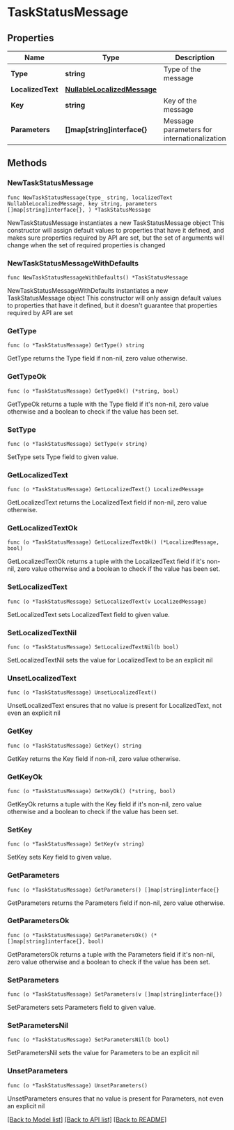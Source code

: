 # TaskStatusMessage

## Properties

Name | Type | Description | Notes
------------ | ------------- | ------------- | -------------
**Type** | **string** | Type of the message | 
**LocalizedText** | [**NullableLocalizedMessage**](LocalizedMessage.md) |  | 
**Key** | **string** | Key of the message | 
**Parameters** | **[]map[string]interface{}** | Message parameters for internationalization | 

## Methods

### NewTaskStatusMessage

`func NewTaskStatusMessage(type_ string, localizedText NullableLocalizedMessage, key string, parameters []map[string]interface{}, ) *TaskStatusMessage`

NewTaskStatusMessage instantiates a new TaskStatusMessage object
This constructor will assign default values to properties that have it defined,
and makes sure properties required by API are set, but the set of arguments
will change when the set of required properties is changed

### NewTaskStatusMessageWithDefaults

`func NewTaskStatusMessageWithDefaults() *TaskStatusMessage`

NewTaskStatusMessageWithDefaults instantiates a new TaskStatusMessage object
This constructor will only assign default values to properties that have it defined,
but it doesn't guarantee that properties required by API are set

### GetType

`func (o *TaskStatusMessage) GetType() string`

GetType returns the Type field if non-nil, zero value otherwise.

### GetTypeOk

`func (o *TaskStatusMessage) GetTypeOk() (*string, bool)`

GetTypeOk returns a tuple with the Type field if it's non-nil, zero value otherwise
and a boolean to check if the value has been set.

### SetType

`func (o *TaskStatusMessage) SetType(v string)`

SetType sets Type field to given value.


### GetLocalizedText

`func (o *TaskStatusMessage) GetLocalizedText() LocalizedMessage`

GetLocalizedText returns the LocalizedText field if non-nil, zero value otherwise.

### GetLocalizedTextOk

`func (o *TaskStatusMessage) GetLocalizedTextOk() (*LocalizedMessage, bool)`

GetLocalizedTextOk returns a tuple with the LocalizedText field if it's non-nil, zero value otherwise
and a boolean to check if the value has been set.

### SetLocalizedText

`func (o *TaskStatusMessage) SetLocalizedText(v LocalizedMessage)`

SetLocalizedText sets LocalizedText field to given value.


### SetLocalizedTextNil

`func (o *TaskStatusMessage) SetLocalizedTextNil(b bool)`

 SetLocalizedTextNil sets the value for LocalizedText to be an explicit nil

### UnsetLocalizedText
`func (o *TaskStatusMessage) UnsetLocalizedText()`

UnsetLocalizedText ensures that no value is present for LocalizedText, not even an explicit nil
### GetKey

`func (o *TaskStatusMessage) GetKey() string`

GetKey returns the Key field if non-nil, zero value otherwise.

### GetKeyOk

`func (o *TaskStatusMessage) GetKeyOk() (*string, bool)`

GetKeyOk returns a tuple with the Key field if it's non-nil, zero value otherwise
and a boolean to check if the value has been set.

### SetKey

`func (o *TaskStatusMessage) SetKey(v string)`

SetKey sets Key field to given value.


### GetParameters

`func (o *TaskStatusMessage) GetParameters() []map[string]interface{}`

GetParameters returns the Parameters field if non-nil, zero value otherwise.

### GetParametersOk

`func (o *TaskStatusMessage) GetParametersOk() (*[]map[string]interface{}, bool)`

GetParametersOk returns a tuple with the Parameters field if it's non-nil, zero value otherwise
and a boolean to check if the value has been set.

### SetParameters

`func (o *TaskStatusMessage) SetParameters(v []map[string]interface{})`

SetParameters sets Parameters field to given value.


### SetParametersNil

`func (o *TaskStatusMessage) SetParametersNil(b bool)`

 SetParametersNil sets the value for Parameters to be an explicit nil

### UnsetParameters
`func (o *TaskStatusMessage) UnsetParameters()`

UnsetParameters ensures that no value is present for Parameters, not even an explicit nil

[[Back to Model list]](../README.md#documentation-for-models) [[Back to API list]](../README.md#documentation-for-api-endpoints) [[Back to README]](../README.md)


